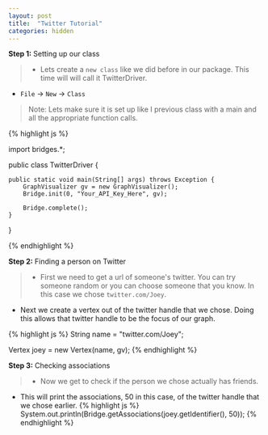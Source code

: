 ```yaml
---
layout: post
title:  "Twitter Tutorial"
categories: hidden
---
```


**Step 1:** Setting up our class

> * Lets create a `new class` like we did before in our package. This time will will call it TwitterDriver.
* `File` -> `New` -> `Class`

> Note: Lets make sure it is set up like I previous class with a main and all the appropriate function calls.

{% highlight js  %}

import bridges.*;

public class TwitterDriver {

	public static void main(String[] args) throws Exception {
		GraphVisualizer gv = new GraphVisualizer();
		Bridge.init(0, "Your_API_Key_Here", gv);
		
		Bridge.complete();
	}
}

{% endhighlight %}

**Step 2:** Finding a person on Twitter

> * First we need to get a url of someone's twitter. You can try someone random or you can choose someone that you know. In this case we chose `twitter.com/Joey`.
* Next we create a vertex out of the twitter handle that we chose. Doing this allows that twitter handle to be the focus of our graph.

{% highlight js  %}
String name = "twitter.com/Joey";
		 
Vertex joey = new Vertex(name, gv);
{% endhighlight %}

**Step 3:** Checking associations

> * Now we get to check if the person we chose actually has friends.
* This will print the associations, 50 in this case, of the twitter handle that we chose earlier.
{% highlight js  %}
System.out.println(Bridge.getAssociations(joey.getIdentifier(), 50));
{% endhighlight %}

